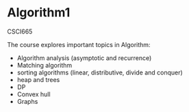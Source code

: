 # Algorithm1
CSCI665

The course explores important topics in Algorithm:
* Algorithm analysis (asymptotic and recurrence)
* Matching algorithm
* sorting algorithms (linear, distributive, divide and conquer)
* heap and trees
* DP
* Convex hull
* Graphs

